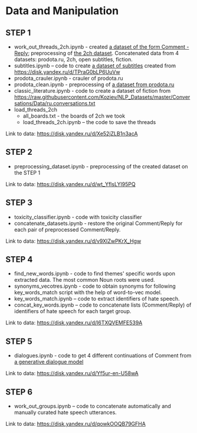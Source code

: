 # Data and Manipulation

## STEP 1
- work_out_threads_2ch.ipynb - created [a dataset of the form Comment - Reply](https://disk.yandex.ru/d/RhtQtoIvWrvN5Q); preprocessing of [the 2ch dataset](https://disk.yandex.ru/d/08SWZXGSS2c-mQ). Concatenated data from 4 datasets: prodota.ru, 2ch, open subtitles, fiction.
-	subtitles.ipynb – code to create [a dataset of subtitles](https://disk.yandex.ru/d/8x7m_0a3fDapaQ) created from https://disk.yandex.ru/d/TPraG0bLP6UuVw 
- prodota_crauler.ipynb - crauler of prodota.ru 
- prodota_clean.ipynb - preprocessing of [a dataset from prodota.ru](https://disk.yandex.ru/d/SP-VSomE_fhJgQ)
- classic_literature.ipynb - code to create a dataset of fiction from https://raw.githubusercontent.com/Koziev/NLP_Datasets/master/Conversations/Data/ru.conversations.txt
- load_threads_2ch
  -	all_boards.txt - the boards of 2ch we took
  -	load_threads_2ch.ipynb – the code to save the threads

Link to data: https://disk.yandex.ru/d/Xe52jZLB1n3acA 

## STEP 2
- preprocessing_dataset.ipynb - preprocessing of the created dataset on the STEP 1

Link to data: https://disk.yandex.ru/d/wt_YflsLYl95PQ

## STEP 3
- toxicity_classifier.ipynb - code with toxicity classifier
- concatenate_datasets.ipynb - restore the original Comment/Reply for each pair of preprocessed Comment/Reply. 

Link to data: https://disk.yandex.ru/d/v9XIZwPKrX_Hgw

## STEP 4
- find_new_words.ipynb - code to find themes' specific words upon extracted data. The most common Noun roots were used.
- synonyms_vecotres.ipynb - code to obtain synonyms for following key_words_match script with the help of word-to-vec model.
- key_words_match.ipynb – code to extract identifiers of hate speech.
- concat_key_words.ipynb – code to concatenate lists (Comment/Reply) of identifiers of hate speech for each target group.

Link to data: https://disk.yandex.ru/d/I6TXQVEMFE539A

## STEP 5
- dialogues.ipynb - code to get 4 different continuations of Comment from [a generative dialogue model](https://api.aicloud.sbercloud.ru/public/v2/boltalka/docs#/default/predict_boltalka_predict_post) 

Link to data: https://disk.yandex.ru/d/Yf5ur-en-U58wA

## STEP 6
- work_out_groups.ipynb – code to concatenate automatically and manually curated hate speech utterances.

Link to data: https://disk.yandex.ru/d/qowkOOQB79GFHA
